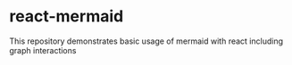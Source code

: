 # react-mermaid

This repository demonstrates basic usage of mermaid with react including graph interactions